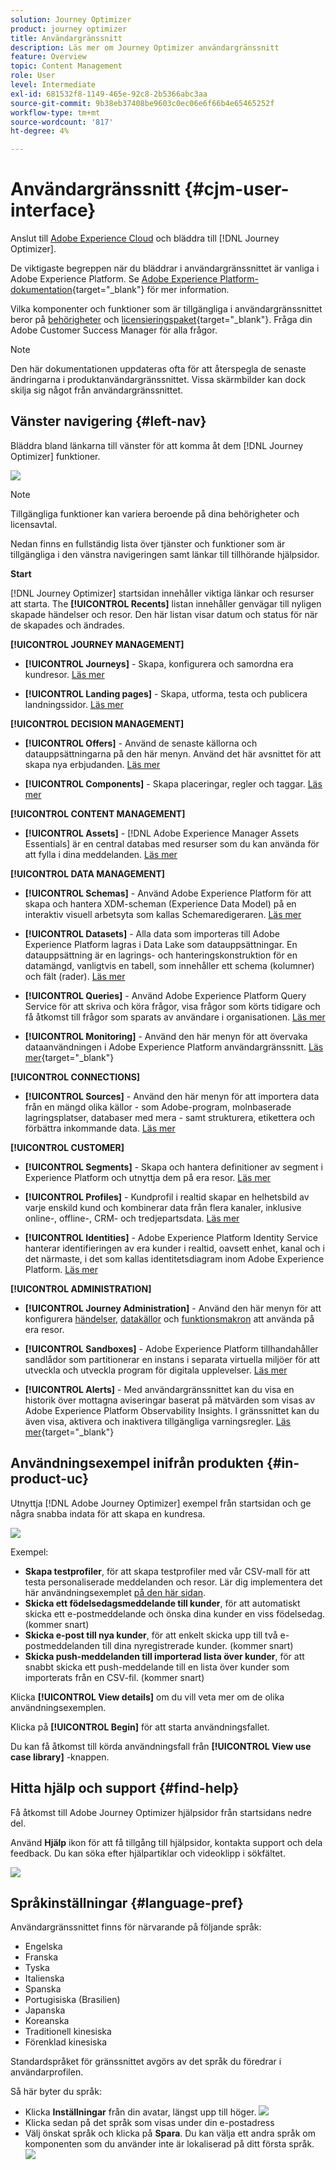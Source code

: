 ```yaml
---
solution: Journey Optimizer
product: journey optimizer
title: Användargränssnitt
description: Läs mer om Journey Optimizer användargränssnitt
feature: Overview
topic: Content Management
role: User
level: Intermediate
exl-id: 681532f8-1149-465e-92c8-2b5366abc3aa
source-git-commit: 9b38eb37408be9603c0ec06e6f66b4e65465252f
workflow-type: tm+mt
source-wordcount: '817'
ht-degree: 4%

---
```


# Användargränssnitt {#cjm-user-interface}

Anslut till [Adobe Experience Cloud](http://experience.adobe.com) och bläddra till [!DNL Journey Optimizer].

De viktigaste begreppen när du bläddrar i användargränssnittet är vanliga i Adobe Experience Platform. Se [Adobe Experience Platform-dokumentation](https://experienceleague.adobe.com/docs/experience-platform/landing/platform-ui/ui-guide.html#adobe-experience-platform-ui-guide){target="_blank"} för mer information.

Vilka komponenter och funktioner som är tillgängliga i användargränssnittet beror på [behörigheter](../administration/permissions.md) och [licensieringspaket](https://helpx.adobe.com/legal/product-descriptions/adobe-journey-optimizer.html){target="_blank"}. Fråga din Adobe Customer Success Manager för alla frågor.

>[!NOTE]
>
>Den här dokumentationen uppdateras ofta för att återspegla de senaste ändringarna i produktanvändargränssnittet. Vissa skärmbilder kan dock skilja sig något från användargränssnittet.

## Vänster navigering {#left-nav}

Bläddra bland länkarna till vänster för att komma åt dem [!DNL Journey Optimizer] funktioner.

![](assets/ajo-home.png)

>[!NOTE]
>
>Tillgängliga funktioner kan variera beroende på dina behörigheter och licensavtal.

Nedan finns en fullständig lista över tjänster och funktioner som är tillgängliga i den vänstra navigeringen samt länkar till tillhörande hjälpsidor.

**Start**

[!DNL Journey Optimizer] startsidan innehåller viktiga länkar och resurser att starta. The **[!UICONTROL Recents]** listan innehåller genvägar till nyligen skapade händelser och resor. Den här listan visar datum och status för när de skapades och ändrades.

**[!UICONTROL JOURNEY MANAGEMENT]**

* **[!UICONTROL Journeys]** - Skapa, konfigurera och samordna era kundresor. [Läs mer](../building-journeys/journey-gs.md#jo-build)

* **[!UICONTROL Landing pages]** - Skapa, utforma, testa och publicera landningssidor. [Läs mer](../landing-pages/get-started-lp.md)

**[!UICONTROL DECISION MANAGEMENT]**

* **[!UICONTROL Offers]** - Använd de senaste källorna och datauppsättningarna på den här menyn. Använd det här avsnittet för att skapa nya erbjudanden. [Läs mer](../offers/offer-library/creating-personalized-offers.md)

* **[!UICONTROL Components]** - Skapa placeringar, regler och taggar. [Läs mer](../offers/offer-library/key-steps.md)

**[!UICONTROL CONTENT MANAGEMENT]**

* **[!UICONTROL Assets]** - [!DNL Adobe Experience Manager Assets Essentials] är en central databas med resurser som du kan använda för att fylla i dina meddelanden. [Läs mer](../email/assets-essentials.md)

**[!UICONTROL DATA MANAGEMENT]**

* **[!UICONTROL Schemas]** - Använd Adobe Experience Platform för att skapa och hantera XDM-scheman (Experience Data Model) på en interaktiv visuell arbetsyta som kallas Schemaredigeraren. [Läs mer](../data/get-started-schemas.md)

* **[!UICONTROL Datasets]** - Alla data som importeras till Adobe Experience Platform lagras i Data Lake som datauppsättningar. En datauppsättning är en lagrings- och hanteringskonstruktion för en datamängd, vanligtvis en tabell, som innehåller ett schema (kolumner) och fält (rader). [Läs mer](../data/get-started-datasets.md)

* **[!UICONTROL Queries]** - Använd Adobe Experience Platform Query Service för att skriva och köra frågor, visa frågor som körts tidigare och få åtkomst till frågor som sparats av användare i organisationen. [Läs mer](../data/get-started-queries.md)

* **[!UICONTROL Monitoring]** - Använd den här menyn för att övervaka dataanvändningen i Adobe Experience Platform användargränssnitt. [Läs mer](https://experienceleague.adobe.com/docs/experience-platform/ingestion/quality/monitor-data-ingestion.html){target="_blank"}

**[!UICONTROL CONNECTIONS]**

* **[!UICONTROL Sources]** - Använd den här menyn för att importera data från en mängd olika källor - som Adobe-program, molnbaserade lagringsplatser, databaser med mera - samt strukturera, etikettera och förbättra inkommande data. [Läs mer](get-started-sources.md)

**[!UICONTROL CUSTOMER]**

* **[!UICONTROL Segments]** - Skapa och hantera definitioner av segment i Experience Platform och utnyttja dem på era resor. [Läs mer](../segment/about-segments.md)

* **[!UICONTROL Profiles]** - Kundprofil i realtid skapar en helhetsbild av varje enskild kund och kombinerar data från flera kanaler, inklusive online-, offline-, CRM- och tredjepartsdata. [Läs mer](../segment/get-started-profiles.md)

* **[!UICONTROL Identities]** - Adobe Experience Platform Identity Service hanterar identifieringen av era kunder i realtid, oavsett enhet, kanal och i det närmaste, i det som kallas identitetsdiagram inom Adobe Experience Platform. [Läs mer](../segment/get-started-identity.md)

**[!UICONTROL ADMINISTRATION]**

* **[!UICONTROL Journey Administration]** - Använd den här menyn för att konfigurera [händelser](../event/about-events.md), [datakällor](../datasource/about-data-sources.md) och [funktionsmakron](../action/action.md) att använda på era resor.

* **[!UICONTROL Sandboxes]** - Adobe Experience Platform tillhandahåller sandlådor som partitionerar en instans i separata virtuella miljöer för att utveckla och utveckla program för digitala upplevelser. [Läs mer](../administration/sandboxes.md)

* **[!UICONTROL Alerts]** - Med användargränssnittet kan du visa en historik över mottagna aviseringar baserat på mätvärden som visas av Adobe Experience Platform Observability Insights. I gränssnittet kan du även visa, aktivera och inaktivera tillgängliga varningsregler. [Läs mer](https://experienceleague.adobe.com/docs/experience-platform/observability/alerts/overview.html){target="_blank"}

## Användningsexempel inifrån produkten {#in-product-uc}

Utnyttja [!DNL Adobe Journey Optimizer] exempel från startsidan och ge några snabba indata för att skapa en kundresa.

![](assets/use-cases-home.png)

Exempel:

* **Skapa testprofiler**, för att skapa testprofiler med vår CSV-mall för att testa personaliserade meddelanden och resor. Lär dig implementera det här användningsexemplet [på den här sidan](../segment/creating-test-profiles.md#use-case-1).
* **Skicka ett födelsedagsmeddelande till kunder**, för att automatiskt skicka ett e-postmeddelande och önska dina kunder en viss födelsedag. (kommer snart)
* **Skicka e-post till nya kunder**, för att enkelt skicka upp till två e-postmeddelanden till dina nyregistrerade kunder. (kommer snart)
* **Skicka push-meddelanden till importerad lista över kunder**, för att snabbt skicka ett push-meddelande till en lista över kunder som importerats från en CSV-fil. (kommer snart)

Klicka **[!UICONTROL View details]** om du vill veta mer om de olika användningsexemplen.

Klicka på **[!UICONTROL Begin]** för att starta användningsfallet.

Du kan få åtkomst till körda användningsfall från **[!UICONTROL View use case library]** -knappen.

## Hitta hjälp och support {#find-help}

Få åtkomst till Adobe Journey Optimizer hjälpsidor från startsidans nedre del.

Använd **Hjälp** ikon för att få tillgång till hjälpsidor, kontakta support och dela feedback. Du kan söka efter hjälpartiklar och videoklipp i sökfältet.

![](assets/ajo-help.png)

## Språkinställningar {#language-pref}

Användargränssnittet finns för närvarande på följande språk:

* Engelska
* Franska
* Tyska
* Italienska
* Spanska
* Portugisiska (Brasilien)
* Japanska
* Koreanska
* Traditionell kinesiska
* Förenklad kinesiska

Standardspråket för gränssnittet avgörs av det språk du föredrar i användarprofilen.

Så här byter du språk:

* Klicka **Inställningar** från din avatar, längst upp till höger.
   ![](assets/preferences.png)
* Klicka sedan på det språk som visas under din e-postadress
* Välj önskat språk och klicka på **Spara**. Du kan välja ett andra språk om komponenten som du använder inte är lokaliserad på ditt första språk.
   ![](assets/select-language.png)

